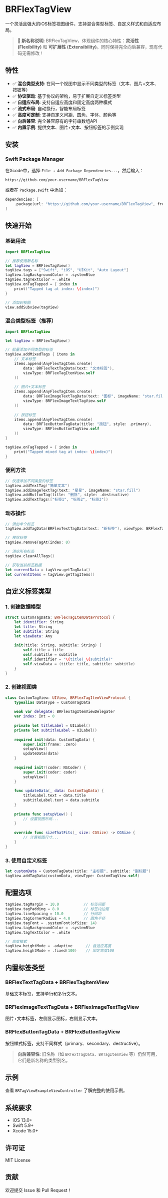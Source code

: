 # BRFlexTagView

一个灵活且强大的iOS标签视图组件，支持混合类型标签、自定义样式和自适应布局。

> **🎉 新名称说明**: BRFlexTagView，体现组件的核心特性：**灵活性 (Flexibility)** 和 **可扩展性 (Extensibility)**。同时保持完全向后兼容，现有代码无需修改！

## 特性

- ✅ **混合类型支持**: 在同一个视图中显示不同类型的标签（文本、图片+文本、按钮等）
- ✅ **协议驱动**: 基于协议的架构，易于扩展自定义标签类型
- ✅ **自适应布局**: 支持自适应高度和固定高度两种模式
- ✅ **流式布局**: 自动换行，智能布局标签
- ✅ **高度可定制**: 支持自定义间距、圆角、字体、颜色等
- ✅ **向后兼容**: 完全兼容原有的字符串数组API
- ✅ **内置示例**: 提供文本、图片+文本、按钮标签的示例实现

## 安装

### Swift Package Manager

在Xcode中，选择 `File → Add Package Dependencies...`，然后输入：

```
https://github.com/your-username/BRFlexTagView
```

或者在 `Package.swift` 中添加：

```swift
dependencies: [
    .package(url: "https://github.com/your-username/BRFlexTagView", from: "0.0.1")
]
```

## 快速开始

### 基础用法

```swift
import BRFlexTagView

// 推荐使用新名称
let tagView = BRFlexTagView()
tagView.tags = ["Swift", "iOS", "UIKit", "Auto Layout"]
tagView.tagBackgroundColor = .systemBlue
tagView.tagTextColor = .white
tagView.onTagTapped = { index in
    print("Tapped tag at index: \(index)")
}

// 添加到视图
view.addSubview(tagView)
```

### 混合类型标签（推荐）

```swift
import BRFlexTagView

let tagView = BRFlexTagView()

// 批量添加不同类型的标签
tagView.addMixedTags { items in
    // 文本标签
    items.append(AnyFlexTagItem.create(
        data: BRFlexTextTagData(text: "文本标签"), 
        viewType: BRFlexTagItemView.self
    ))
    
    // 图片+文本标签
    items.append(AnyFlexTagItem.create(
        data: BRFlexImageTextTagData(text: "图标", imageName: "star.fill"), 
        viewType: BRFlexImageTextTagView.self
    ))
    
    // 按钮标签
    items.append(AnyFlexTagItem.create(
        data: BRFlexButtonTagData(title: "按钮", style: .primary), 
        viewType: BRFlexButtonTagView.self
    ))
}

tagView.onTagTapped = { index in
    print("Tapped mixed tag at index: \(index)")
}
```

### 便利方法

```swift
// 快速添加不同类型的标签
tagView.addTextTag("简单文本")
tagView.addImageTextTag(text: "星星", imageName: "star.fill")
tagView.addButtonTag(title: "删除", style: .destructive)
tagView.addTextTags(["标签1", "标签2", "标签3"])
```

### 动态操作

```swift
// 添加单个标签
tagView.addTagData(BRFlexTextTagData(text: "新标签"), viewType: BRFlexTagItemView.self)

// 移除标签
tagView.removeTagAt(index: 0)

// 清空所有标签
tagView.clearAllTags()

// 获取当前标签数据
let currentData = tagView.getTagData()
let currentItems = tagView.getTagItems()
```

## 自定义标签类型

### 1. 创建数据模型

```swift
struct CustomTagData: BRFlexTagItemDataProtocol {
    let identifier: String
    let title: String
    let subtitle: String
    let viewData: Any
    
    init(title: String, subtitle: String) {
        self.title = title
        self.subtitle = subtitle
        self.identifier = "\(title)_\(subtitle)"
        self.viewData = (title: title, subtitle: subtitle)
    }
}
```

### 2. 创建视图类

```swift
class CustomTagView: UIView, BRFlexTagItemViewProtocol {
    typealias DataType = CustomTagData
    
    weak var delegate: BRFlexTagItemViewDelegate?
    var index: Int = 0
    
    private let titleLabel = UILabel()
    private let subtitleLabel = UILabel()
    
    required init(data: CustomTagData) {
        super.init(frame: .zero)
        setupView()
        updateData(data)
    }
    
    required init?(coder: NSCoder) {
        super.init(coder: coder)
        setupView()
    }
    
    func updateData(_ data: CustomTagData) {
        titleLabel.text = data.title
        subtitleLabel.text = data.subtitle
    }
    
    private func setupView() {
        // 设置视图布局...
    }
    
    override func sizeThatFits(_ size: CGSize) -> CGSize {
        // 计算视图尺寸...
    }
}
```

### 3. 使用自定义标签

```swift
let customData = CustomTagData(title: "主标题", subtitle: "副标题")
tagView.addTagData(customData, viewType: CustomTagView.self)
```

## 配置选项

```swift
tagView.tagMargin = 10.0           // 标签间距
tagView.tagPadding = 8.0           // 标签内边距
tagView.lineSpacing = 10.0         // 行间距
tagView.tagCornerRadius = 4.0      // 圆角半径
tagView.tagFont = .systemFont(ofSize: 14)
tagView.tagBackgroundColor = .systemBlue
tagView.tagTextColor = .white

// 高度模式
tagView.heightMode = .adaptive      // 自适应高度
tagView.heightMode = .fixed(100)    // 固定高度100
```

## 内置标签类型

### BRFlexTextTagData + BRFlexTagItemView
基础文本标签，支持单行和多行文本。

### BRFlexImageTextTagData + BRFlexImageTextTagView
图片+文本标签，左侧显示图标，右侧显示文本。

### BRFlexButtonTagData + BRFlexButtonTagView
按钮样式标签，支持不同样式（primary、secondary、destructive）。

> **向后兼容性**: 旧名称（如 `BRTextTagData`、`BRTagItemView` 等）仍然可用，它们是新名称的类型别名。

## 示例

查看 `BRTagViewExampleViewController` 了解完整的使用示例。

## 系统要求

- iOS 13.0+
- Swift 5.9+
- Xcode 15.0+

## 许可证

MIT License

## 贡献

欢迎提交 Issue 和 Pull Request！ 
